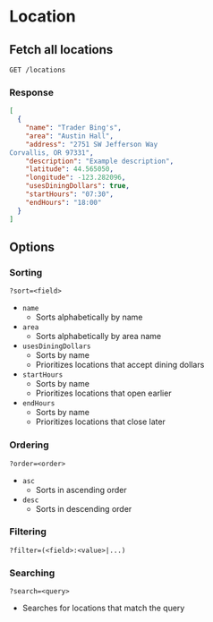 # Location

## Fetch all locations

`GET /locations`

### Response

```json
[
  {
    "name": "Trader Bing's",
    "area": "Austin Hall",
    "address": "2751 SW Jefferson Way
Corvallis, OR 97331",
    "description": "Example description",
    "latitude": 44.565050,
    "longitude": -123.282096,
    "usesDiningDollars": true,
    "startHours": "07:30",
    "endHours": "18:00"
  }
]
```

## Options

### Sorting

`?sort=<field>`

* `name`
  * Sorts alphabetically by name
* `area`
  * Sorts alphabetically by area name
* `usesDiningDollars`
  * Sorts by name
  * Prioritizes locations that accept dining dollars
* `startHours`
  * Sorts by name
  * Prioritizes locations that open earlier
* `endHours`
  * Sorts by name
  * Prioritizes locations that close later

### Ordering

`?order=<order>`

* `asc`
  * Sorts in ascending order
* `desc`
  * Sorts in descending order

### Filtering

`?filter=(<field>:<value>|...)`


### Searching

`?search=<query>`
* Searches for locations that match the query
